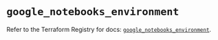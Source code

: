 # `google_notebooks_environment`

Refer to the Terraform Registry for docs: [`google_notebooks_environment`](https://registry.terraform.io/providers/hashicorp/google-beta/6.15.0/docs/resources/google_notebooks_environment).
